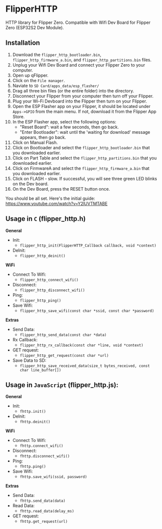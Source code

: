 # FlipperHTTP
HTTP library for Flipper Zero. Compatible with Wifi Dev Board for Flipper Zero (ESP32S2 Dev Module).

## Installation
1. Download the `flipper_http_bootloader.bin`, `flipper_http_firmware_a.bin`, and `flipper_http_partitions.bin` files.
2. Unplug your Wifi Dev Board and connect your Flipper Zero to your computer.
3. Open up qFlipper.
4. Click on the `File manager`.
5. Naviate to `SD Card/apps_data/esp_flasher/`
6. Drag all three bin files (or the entire folder) into the directory.
7. Disconnect your Flipper from your computer then turn off your Flipper.
8. Plug your Wi-Fi Devboard into the Flipper then turn on your Flipper.
9. Open the ESP Flasher app on your Flipper, it should be located under `Apps->GPIO` from the main menu. If not, download it from the Flipper App Store.
10. In the ESP Flasher app, select the following options:
    - "Reset Board": wait a few seconds, then go back.
    - "Enter Bootloader": wait until the 'waiting for download' message appears, then go back.
11. Click on Manual Flash.
12. Click on Bootloader and select the `flipper_http_bootloader.bin` that you downloaded earlier.
13. Click on Part Table and select the `flipper_http_partitions.bin` that you downloaded earlier.
14. Click on FirmwareA and select the `flipper_http_firmware_a.bin` that you downloaded earlier.
15. Click on FLASH - slow. If successful, you will see three green LED blinks on the Dev board.
16. On the Dev Board, press the RESET button once.

You should be all set. Here's the initial guide: https://www.youtube.com/watch?v=Y2lUVTMTABE


## Usage in `C` (flipper_http.h)

**General**
- Init:
    - `flipper_http_init(FlipperHTTP_Callback callback, void *context)`
- DeInit:
    - `flipper_http_deinit()`

**WiFi**
- Connect To Wifi: 
    - `flipper_http_connect_wifi()`
- Disconnect: 
    - `flipper_http_disconnect_wifi()`
- Ping: 
    - `flipper_http_ping()`
- Save Wifi: 
    - `flipper_http_save_wifi(const char *ssid, const char *password)`

**Extras**
- Send Data:
    - `flipper_http_send_data(const char *data)`
- Rx Callback:
    - `flipper_http_rx_callback(const char *line, void *context)`
- GET request:
    - `flipper_http_get_request(const char *url)`
- Save Data to SD:
    - `flipper_http_save_received_data(size_t bytes_received, const char line_buffer[])`

## Usage in `JavaScript` (flipper_http.js):
**General**
- Init:
    - `fhttp.init()`
- DeInit:
    - `fhttp.deinit()`

**WiFi**
- Connect To Wifi: 
    - `fhttp.connect_wifi()`
- Disconnect: 
    - `fhttp.disconnect_wifi()`
- Ping: 
    - `fhttp.ping()`
- Save Wifi: 
    - `fhttp.save_wifi(ssid, password)`

**Extras**
- Send Data:
    - `fhttp.send_data(data)`
- Read Data:
    - `fhttp.read_data(delay_ms)`
- GET request:
    - `fhttp.get_request(url)`
